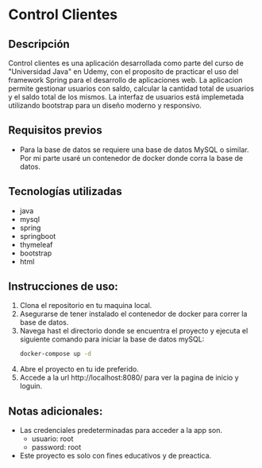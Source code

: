 # Control Clientes

## Descripción

Control clientes es una aplicación desarrollada como parte del curso de "Universidad Java" en Udemy, con el proposito de practicar el uso del framework Spring para el desarrollo de aplicaciones web. La aplicacion permite gestionar usuarios con saldo, calcular la cantidad total de usuarios y el saldo total de los mismos. La interfaz de usuarios está implemetada utilizando bootstrap para un diseño moderno y responsivo.

## Requisitos previos

- Para la base de datos se requiere una base de datos MySQL o similar. Por mi parte usaré un contenedor de docker donde corra la base de datos.

## Tecnologías utilizadas
- java
- mysql
- spring
- springboot
- thymeleaf
- bootstrap
- html

## Instrucciones de uso:

1. Clona el repositorio en tu maquina local.
2. Asegurarse de tener instalado el contenedor de docker para correr la base de datos.
3. Navega hast el directorio donde se encuentra el proyecto y ejecuta el siguiente comando para iniciar la base de datos mySQL:
    ```bash
    docker-compose up -d
    ```
4. Abre el proyecto en tu ide preferido.
5. Accede a la url http://localhost:8080/ para ver la pagina de inicio y loguin.

## Notas adicionales:

- Las credenciales predeterminadas para acceder a la app son.
    - usuario: root
    - password: root
- Este proyecto es solo con fines educativos y de preactica.